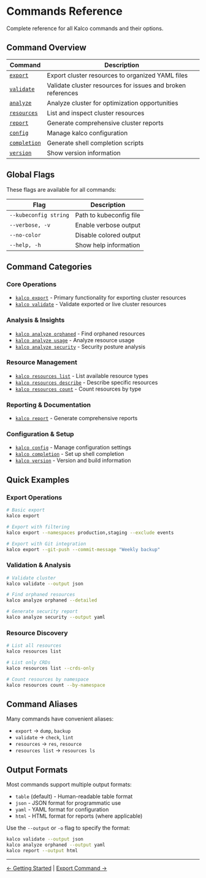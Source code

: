 # Commands Reference

Complete reference for all Kalco commands and their options.

## Command Overview

| Command | Description |
|---------|-------------|
| [`export`](export.md) | Export cluster resources to organized YAML files |
| [`validate`](validate.md) | Validate cluster resources for issues and broken references |
| [`analyze`](analyze.md) | Analyze cluster for optimization opportunities |
| [`resources`](resources.md) | List and inspect cluster resources |
| [`report`](report.md) | Generate comprehensive cluster reports |
| [`config`](config.md) | Manage kalco configuration |
| [`completion`](completion.md) | Generate shell completion scripts |
| [`version`](version.md) | Show version information |

## Global Flags

These flags are available for all commands:

| Flag | Description |
|------|-------------|
| `--kubeconfig string` | Path to kubeconfig file |
| `--verbose, -v` | Enable verbose output |
| `--no-color` | Disable colored output |
| `--help, -h` | Show help information |

## Command Categories

### Core Operations
- [`kalco export`](export.md) - Primary functionality for exporting cluster resources
- [`kalco validate`](validate.md) - Validate exported or live cluster resources

### Analysis & Insights
- [`kalco analyze orphaned`](analyze.md#orphaned) - Find orphaned resources
- [`kalco analyze usage`](analyze.md#usage) - Analyze resource usage
- [`kalco analyze security`](analyze.md#security) - Security posture analysis

### Resource Management
- [`kalco resources list`](resources.md#list) - List available resource types
- [`kalco resources describe`](resources.md#describe) - Describe specific resources
- [`kalco resources count`](resources.md#count) - Count resources by type

### Reporting & Documentation
- [`kalco report`](report.md) - Generate comprehensive reports

### Configuration & Setup
- [`kalco config`](config.md) - Manage configuration settings
- [`kalco completion`](completion.md) - Set up shell completion
- [`kalco version`](version.md) - Version and build information

## Quick Examples

### Export Operations
```bash
# Basic export
kalco export

# Export with filtering
kalco export --namespaces production,staging --exclude events

# Export with Git integration
kalco export --git-push --commit-message "Weekly backup"
```

### Validation & Analysis
```bash
# Validate cluster
kalco validate --output json

# Find orphaned resources
kalco analyze orphaned --detailed

# Generate security report
kalco analyze security --output yaml
```

### Resource Discovery
```bash
# List all resources
kalco resources list

# List only CRDs
kalco resources list --crds-only

# Count resources by namespace
kalco resources count --by-namespace
```

## Command Aliases

Many commands have convenient aliases:

- `export` → `dump`, `backup`
- `validate` → `check`, `lint`
- `resources` → `res`, `resource`
- `resources list` → `resources ls`

## Output Formats

Most commands support multiple output formats:

- `table` (default) - Human-readable table format
- `json` - JSON format for programmatic use
- `yaml` - YAML format for configuration
- `html` - HTML format for reports (where applicable)

Use the `--output` or `-o` flag to specify the format:

```bash
kalco validate --output json
kalco analyze orphaned --output yaml
kalco report --output html
```

---

[← Getting Started](../getting-started.md) | [Export Command →](export.md)